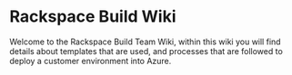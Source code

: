 # Rackspace Build Wiki
Welcome to the Rackspace Build Team Wiki, within this wiki you will find details about templates that are used, and processes that are followed to deploy a customer environment into Azure.